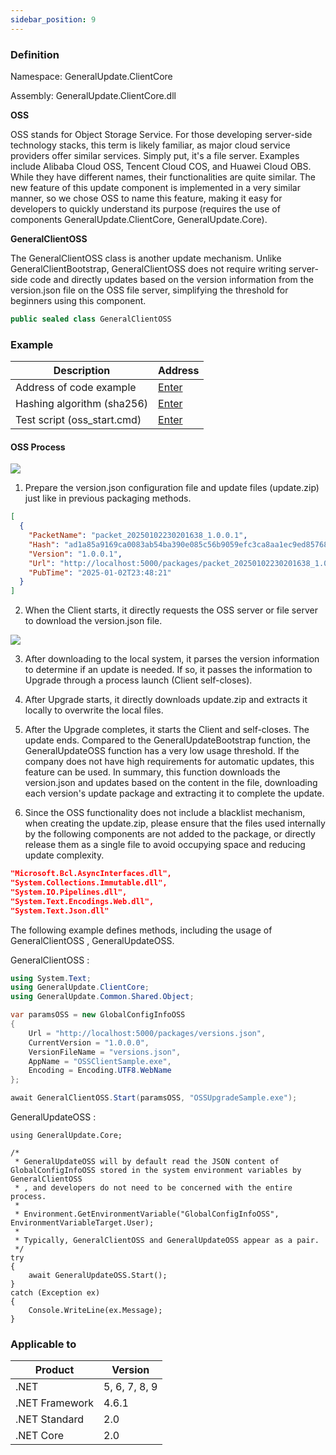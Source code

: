 ```yaml
---
sidebar_position: 9
---
```


### Definition

Namespace: GeneralUpdate.ClientCore

Assembly: GeneralUpdate.ClientCore.dll



**OSS**

OSS stands for Object Storage Service. For those developing server-side technology stacks, this term is likely familiar, as major cloud service providers offer similar services. Simply put, it's a file server. Examples include Alibaba Cloud OSS, Tencent Cloud COS, and Huawei Cloud OBS. While they have different names, their functionalities are quite similar. The new feature of this update component is implemented in a very similar manner, so we chose OSS to name this feature, making it easy for developers to quickly understand its purpose (requires the use of components GeneralUpdate.ClientCore, GeneralUpdate.Core).



**GeneralClientOSS**

The GeneralClientOSS class is another update mechanism. Unlike GeneralClientBootstrap, GeneralClientOSS does not require writing server-side code and directly updates based on the version information from the version.json file on the OSS file server, simplifying the threshold for beginners using this component.

```c#
public sealed class GeneralClientOSS
```



### Example

| Description                 | Address                                                      |
| --------------------------- | ------------------------------------------------------------ |
| Address of code example     | [Enter](https://github.com/GeneralLibrary/GeneralUpdate-Samples/tree/main/src/OSS) |
| Hashing algorithm (sha256)  | [Enter](https://github.com/GeneralLibrary/GeneralUpdate/blob/master/src/c%23/GeneralUpdate.Core/Pipeline/HashMiddleware.cs) |
| Test script (oss_start.cmd) | [Enter](https://github.com/GeneralLibrary/GeneralUpdate-Samples/tree/main/src) |

#### OSS Process

![](imgs/oss_flow.png)

1. Prepare the version.json configuration file and update files (update.zip) just like in previous packaging methods.

```json
[
  {
    "PacketName": "packet_20250102230201638_1.0.0.1",
    "Hash": "ad1a85a9169ca0083ab54ba390e085c56b9059efc3ca8aa1ec9ed857683cc4b1",
    "Version": "1.0.0.1",
    "Url": "http://localhost:5000/packages/packet_20250102230201638_1.0.0.1.zip",
    "PubTime": "2025-01-02T23:48:21"
  }
]
```



2. When the Client starts, it directly requests the OSS server or file server to download the version.json file.

![](imgs/oss_util.png)

3. After downloading to the local system, it parses the version information to determine if an update is needed. If so, it passes the information to Upgrade through a process launch (Client self-closes).

4. After Upgrade starts, it directly downloads update.zip and extracts it locally to overwrite the local files.

5. After the Upgrade completes, it starts the Client and self-closes. The update ends. Compared to the GeneralUpdateBootstrap function, the GeneralUpdateOSS function has a very low usage threshold. If the company does not have high requirements for automatic updates, this feature can be used. In summary, this function downloads the version.json and updates based on the content in the file, downloading each version's update package and extracting it to complete the update.

6. Since the OSS functionality does not include a blacklist mechanism, when creating the update.zip, please ensure that the files used internally by the following components are not added to the package, or directly release them as a single file to avoid occupying space and reducing update complexity.


```json
"Microsoft.Bcl.AsyncInterfaces.dll",
"System.Collections.Immutable.dll", 
"System.IO.Pipelines.dll", 
"System.Text.Encodings.Web.dll",
"System.Text.Json.dll"
```



The following example defines methods, including the usage of GeneralClientOSS , GeneralUpdateOSS.

GeneralClientOSS :

```c#
using System.Text;
using GeneralUpdate.ClientCore;
using GeneralUpdate.Common.Shared.Object;

var paramsOSS = new GlobalConfigInfoOSS
{
    Url = "http://localhost:5000/packages/versions.json",
    CurrentVersion = "1.0.0.0",
    VersionFileName = "versions.json",
    AppName = "OSSClientSample.exe",
    Encoding = Encoding.UTF8.WebName
};

await GeneralClientOSS.Start(paramsOSS, "OSSUpgradeSample.exe");
```

GeneralUpdateOSS :

```
using GeneralUpdate.Core;

/*
 * GeneralUpdateOSS will by default read the JSON content of GlobalConfigInfoOSS stored in the system environment variables by GeneralClientOSS
 * , and developers do not need to be concerned with the entire process.
 * 
 * Environment.GetEnvironmentVariable("GlobalConfigInfoOSS", EnvironmentVariableTarget.User);
 * 
 * Typically, GeneralClientOSS and GeneralUpdateOSS appear as a pair.
 */
try
{
    await GeneralUpdateOSS.Start();
}
catch (Exception ex)
{
    Console.WriteLine(ex.Message);
}
```



### Applicable to

| Product        | Version       |
| -------------- | ------------- |
| .NET           | 5, 6, 7, 8, 9 |
| .NET Framework | 4.6.1         |
| .NET Standard  | 2.0           |
| .NET Core      | 2.0           |